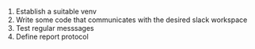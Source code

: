 1. Establish a suitable venv
2. Write some code that communicates with the desired slack workspace
3. Test regular messsages
4. Define report protocol